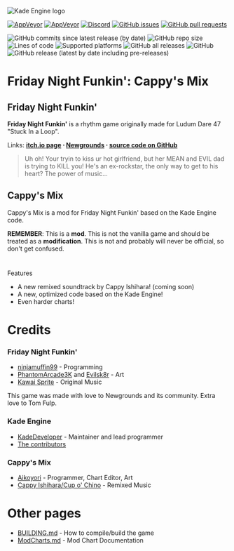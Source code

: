 ![Kade Engine logo](https://user-images.githubusercontent.com/26305836/110529589-4b4eb600-80ce-11eb-9c44-e899118b0bf0.png)

[![AppVeyor](https://img.shields.io/appveyor/build/KadeDev/Kade-Engine-Windows?label=windows%20build)](https://ci.appveyor.com/project/KadeDev/kade-engine-windows/build/artifacts) [![AppVeyor](https://img.shields.io/appveyor/build/KadeDev/Kade-Engine-Linux?label=linux%20build)](https://ci.appveyor.com/project/KadeDev/kade-engine-linux/build/artifacts) [![Discord](https://img.shields.io/discord/808039740464300104?label=discord)](https://discord.gg/MG6GQFh52U) [![GitHub issues](https://img.shields.io/github/issues/KadeDev/Kade-Engine)](https://github.com/KadeDev/Kade-Engine/issues) [![GitHub pull requests](https://img.shields.io/github/issues-pr/KadeDev/Kade-Engine)](https://github.com/KadeDev/Kade-Engine/pulls)

![GitHub commits since latest release (by date)](https://img.shields.io/github/commits-since/KadeDev/Kade-Engine/latest) ![GitHub repo size](https://img.shields.io/github/repo-size/KadeDev/Kade-Engine) ![Lines of code](https://img.shields.io/tokei/lines/github/KadeDev/Kade-Engine) ![Supported platforms](https://img.shields.io/badge/supported%20platforms-windows%2C%20linux%2C%20html5-blue) ![GitHub all releases](https://img.shields.io/github/downloads/KadeDev/Kade-Engine/total) ![GitHub](https://img.shields.io/github/license/KadeDev/Kade-Engine) ![GitHub release (latest by date including pre-releases)](https://img.shields.io/github/v/release/KadeDev/Kade-Engine?include_prereleases&label=latest%20version)

# Friday Night Funkin': Cappy's Mix

## Friday Night Funkin'

**Friday Night Funkin'** is a rhythm game originally made for Ludum Dare 47 "Stuck In a Loop".

Links: <b>[itch.io page](https://ninja-muffin24.itch.io/funkin) ⋅ [Newgrounds](https://www.newgrounds.com/portal/view/770371) ⋅ [source code on GitHub](https://github.com/ninjamuffin99/Funkin)</b>

> Uh oh! Your tryin to kiss ur hot girlfriend, but her MEAN and EVIL dad is trying to KILL you! He's an ex-rockstar, the only way to get to his heart? The power of music...

## Cappy's Mix

Cappy's Mix is a mod for Friday Night Funkin' based on the Kade Engine code.

**REMEMBER**: This is a **mod**. This is not the vanilla game and should be treated as a **modification**. This is not and probably will never be official, so don't get confused.

#
Features

* A new remixed soundtrack by Cappy Ishihara! (coming soon)
* A new, optimized code based on the Kade Engine!
* Even harder charts!

# Credits

### Friday Night Funkin'

* [ninjamuffin99](https://twitter.com/ninja_muffin99) \- Programming
* [PhantomArcade3K](https://twitter.com/phantomarcade3k) and [Evilsk8r](https://twitter.com/evilsk8r) \- Art
* [Kawai Sprite](https://twitter.com/kawaisprite) \- Original Music

This game was made with love to Newgrounds and its community. Extra love to Tom Fulp.

### Kade Engine

* [KadeDeveloper](https://twitter.com/KadeDeveloper) \- Maintainer and lead programmer
* [The contributors](https://github.com/KadeDev/Kade-Engine/graphs/contributors)

### Cappy's Mix

* [Aikoyori](https://aikoyori.xyz) \- Programmer, Chart Editor, Art
* [Cappy Ishihara/Cup o' Chino](https://twitter.com/korewaChino) \- Remixed Music

# Other pages

* [BUILDING.md](https://github.com/KadeDev/Kade-Engine/blob/master/BUILDING.md) \- How to compile/build the game
* [ModCharts.md](https://github.com/KadeDev/Kade-Engine/blob/master/ModCharts.md) \- Mod Chart Documentation